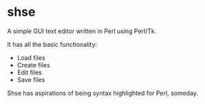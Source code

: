# shse

A simple GUI text editor written in Perl using Perl/Tk. 

It has all the basic functionality:
 
 * Load files
 * Create files
 * Edit files
 * Save files
 
Shse has aspirations of being syntax highlighted for Perl, someday.


